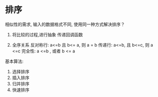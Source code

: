 # 排序

相似性的需求, 输入的数据格式不同, 使用同一种方式解决排序？

1. 将比较的过程,进行抽象 传递回调函数

2. 全序关系
   反对称行: a<=b 且 b<= a, 则 a = b
   传递行: a<=b, 且 b<=c, 则 a <=c
   完全性: a <=b , 或者 b <= a

基本算法:

1. 选择排序
2. 插入排序
3. 归并排序
4. 快速排序
